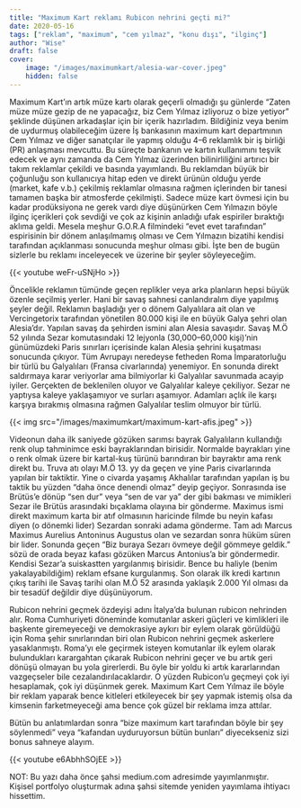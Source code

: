 ```yaml
---
title: "Maximum Kart reklamı Rubicon nehrini geçti mi?"
date: 2020-05-16
tags: ["reklam", "maximum", "cem yılmaz", "konu dışı", "ilginç"]
author: "Wise"
draft: false
cover:
    image: "/images/maximumkart/alesia-war-cover.jpeg"
    hidden: false
---
```

Maximum Kart’ın artık müze kartı olarak geçerli olmadığı şu günlerde “Zaten müze müze gezip de ne yapacağız, biz Cem Yılmaz izliyoruz o bize yetiyor” şeklinde düşünen arkadaşlar için bir içerik hazırladım. Bildiğiniz veya benim de uydurmuş olabileceğim üzere İş bankasının maximum kart departmının Cem Yılmaz ve diğer sanatçılar ile yapmış olduğu 4–6 reklamlık bir iş birliği (PR) anlaşması mevcuttu. Bu süreçte bankanın ve kartın kullanımını teşvik edecek ve aynı zamanda da Cem Yılmaz üzerinden bilinirliliğini artırıcı bir takım reklamlar çekildi ve basında yayımlandı. Bu reklamdan büyük bir çoğunluğu son kullanıcıya hitap eden ve direkt ürünün olduğu yerde (market, kafe v.b.) çekilmiş reklamlar olmasına rağmen içlerinden bir tanesi tamamen başka bir atmosferde çekilmişti. Sadece müze kart övmesi için bu kadar prodüksiyona ne gerek vardı diye düşünürken Cem Yılmazın böyle ilginç içerikleri çok sevdiği ve çok az kişinin anladığı ufak espiriler bıraktığı aklıma geldi. Mesela meşhur G.O.R.A filmindeki “evet evet tarafından” espirisinin bir dönem anlaşılmamış olması ve Cem Yılmazın bizatihi kendisi tarafından açıklanması sonucunda meşhur olması gibi. İşte ben de bugün sizlerle bu reklamı inceleyecek ve üzerine bir şeyler söyleyeceğim.

{{< youtube weFr-uSNjHo >}}

Öncelikle reklamın tümünde geçen replikler veya arka planların hepsi büyük özenle seçilmiş yerler. Hani bir savaş sahnesi canlandıralım diye yapılmış şeyler değil. Reklamın başladığı yer o dönem Galyalılara ait olan ve Vercingetorix tarafından yönetilen 80.000 kişi ile en büyük Galya şehri olan Alesia’dır. Yapılan savaş da şehirden ismini alan Alesia savaşıdır. Savaş M.Ö 52 yılında Sezar komutasındaki 12 lejyonla (30,000–60,000 kişi)’nin günümüzdeki Paris sınırları içerisinde kalan Alesia şehrini kuşatması sonucunda çıkıyor. Tüm Avrupayı neredeyse fetheden Roma İmparatorluğu bir türlü bu Galyalıları (Fransa civarlarında) yenemiyor. En sonunda direkt saldırmaya karar veriyorlar ama bilmiyorlar ki Galyalılar savunmada acayip iyiler. Gerçekten de beklenilen oluyor ve Galyalılar kaleye çekiliyor. Sezar ne yaptıysa kaleye yaklaşamıyor ve surları aşamıyor. Adamları açlık ile karşı karşıya bırakmış olmasına rağmen Galyalılar teslim olmuyor bir türlü.

{{< img src="/images/maximumkart/maximum-kart-afis.jpeg" >}}

Videonun daha ilk saniyede gözüken sarımsı bayrak Galyalıların kullandığı renk olup tahminimce eski bayraklarından birisidir. Normalde bayrakları yine o renk olmak üzere bir kartal-kuş türünü barındıran bir bayraktır ama renk direkt bu. Truva atı olayı M.Ö 13. yy da geçen ve yine Paris civarlarında yapılan bir taktiktir. Yine o civarda yaşamış Akhalılar tarafından yapılan iş bu taktik bu yüzden “daha önce denendi olmaz” deyip geçiyor. Sonrasında ise Brütüs’e dönüp “sen dur” veya “sen de var ya” der gibi bakması ve mimikleri Sezar ile Brütüs arasındaki bıçaklama olayına bir gönderme. Maximus ismi direkt maximum karta bir atıf olmasının haricinde filmde bu neyin kafası diyen (o dönemki lider) Sezardan sonraki adama gönderme. Tam adı Marcus Maximus Aurelius Antoninus Augustus olan ve sezardan sonra hüküm süren bir lider. Sonunda geçen “Biz buraya Sezarı övmeye değil gömmeye geldik.” sözü de orada beyaz kafası gözüken Marcus Antonius’a bir göndermedir. Kendisi Sezar’a suiskastten yargılanmış birisidir. Bence bu haliyle (benim yakalayabildiğim) reklam efsane kurgulanmış. Son olarak ilk kredi kartının çıkış tarihi ile Savaş tarihi olan M.Ö 52 arasında yaklaşık 2.000 Yıl olması da bir tesadüf değildir diye düşünüyorum.

Rubicon nehrini geçmek özdeyişi adını İtalya’da bulunan rubicon nehrinden alır. Roma Cumhuriyeti döneminde komutanlar askeri güçleri ve kimlikleri ile başkente giremeyeceği ve demokrasiye aykırı bir eylem olarak görüldüğü için Roma şehir sınırlarından biri olan Rubicon nehrini geçmek askerlere yasaklanmıştı. Roma’yı ele geçirmek isteyen komutanlar ilk eylem olarak bulundukları karargahtan çıkarak Rubicon nehrini geçer ve bu artık geri dönüşü olmayan bu yola girerlerdi. Bu öyle bir yoldu ki artık kararlarından vazgeçseler bile cezalandırılacaklardır. O yüzden Rubicon’u geçmeyi çok iyi hesaplamak, çok iyi düşünmek gerek. Maximum Kart Cem Yılmaz ile böyle bir reklam yaparak bence kitleleri etkileyecek bir şey yapmak istemiş olsa da kimsenin farketmeyeceği ama bence çok güzel bir reklama imza attılar.

Bütün bu anlatımlardan sonra “bize maximum kart tarafından böyle bir şey söylenmedi” veya “kafandan uyduruyorsun bütün bunları” diyecekseniz sizi bonus sahneye alayım.

{{< youtube e6AbhhSOjEE >}}

NOT: Bu yazı daha önce şahsi medium.com adresimde yayımlanmıştır. Kişisel portfolyo oluşturmak adına şahsi sitemde yeniden yayımlama ihtiyacı hissettim.
